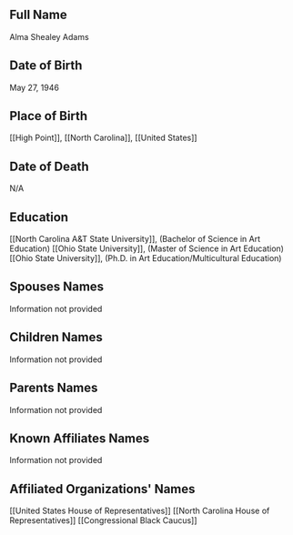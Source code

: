 ## Full Name
Alma Shealey Adams

## Date of Birth
May 27, 1946

## Place of Birth
[[High Point]], [[North Carolina]], [[United States]]

## Date of Death
N/A

## Education
[[North Carolina A&T State University]], (Bachelor of Science in Art Education)
[[Ohio State University]], (Master of Science in Art Education)
[[Ohio State University]], (Ph.D. in Art Education/Multicultural Education)

## Spouses Names
Information not provided

## Children Names
Information not provided

## Parents Names
Information not provided

## Known Affiliates Names
Information not provided

## Affiliated Organizations' Names
[[United States House of Representatives]]
[[North Carolina House of Representatives]]
[[Congressional Black Caucus]]